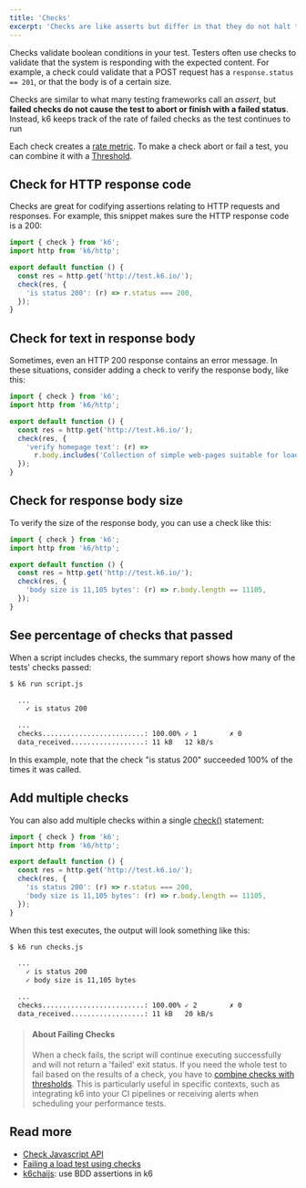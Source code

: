 ```yaml
---
title: 'Checks'
excerpt: 'Checks are like asserts but differ in that they do not halt the execution, instead, they just store the result of the check, pass or fail, and let the script execution continue.'
---
```


Checks validate boolean conditions in your test.
Testers often use checks to validate that the system is responding with the expected content.
For example, a check could validate that a POST request has a `response.status == 201`, or that the body is of a certain size.

Checks are similar to what many testing frameworks call an _assert_, but **failed checks do not cause the test to abort or finish with a failed status**.
Instead, k6 keeps track of the rate of failed checks as the test continues to run

Each check creates a [rate metric](/using-k6/metrics).
To make a check abort or fail a test, you can combine it with a [Threshold](/using-k6/thresholds).

## Check for HTTP response code

Checks are great for codifying assertions relating to HTTP requests and responses.
For example, this snippet makes sure the HTTP response code is a 200:

<CodeGroup lineNumbers={[true]}>

```javascript
import { check } from 'k6';
import http from 'k6/http';

export default function () {
  const res = http.get('http://test.k6.io/');
  check(res, {
    'is status 200': (r) => r.status === 200,
  });
}
```

</CodeGroup>

## Check for text in response body

Sometimes, even an HTTP 200 response contains an error message.
In these situations, consider adding a check to verify the response body, like this:

<CodeGroup lineNumbers={[true]}>

```javascript
import { check } from 'k6';
import http from 'k6/http';

export default function () {
  const res = http.get('http://test.k6.io/');
  check(res, {
    'verify homepage text': (r) =>
      r.body.includes('Collection of simple web-pages suitable for load testing'),
  });
}
```

</CodeGroup>

## Check for response body size

To verify the size of the response body, you can use a check like this:

<CodeGroup lineNumbers={[true]}>

```javascript
import { check } from 'k6';
import http from 'k6/http';

export default function () {
  const res = http.get('http://test.k6.io/');
  check(res, {
    'body size is 11,105 bytes': (r) => r.body.length == 11105,
  });
}
```

</CodeGroup>

## See percentage of checks that passed

When a script includes checks, the summary report shows how many of the tests' checks passed:

<CodeGroup lineNumbers={[false]}>

```bash
$ k6 run script.js

  ...
    ✓ is status 200

  ...
  checks.........................: 100.00% ✓ 1        ✗ 0
  data_received..................: 11 kB   12 kB/s
```

</CodeGroup>

In this example, note that the check "is status 200" succeeded 100% of the times it was called.

## Add multiple checks

You can also add multiple checks within a single [check()](/javascript-api/k6/check) statement:

<CodeGroup lineNumbers={[true]}>

```javascript
import { check } from 'k6';
import http from 'k6/http';

export default function () {
  const res = http.get('http://test.k6.io/');
  check(res, {
    'is status 200': (r) => r.status === 200,
    'body size is 11,105 bytes': (r) => r.body.length == 11105,
  });
}
```

</CodeGroup>

When this test executes, the output will look something like this:

<CodeGroup lineNumbers={[false]}>

```bash
$ k6 run checks.js

  ...
    ✓ is status 200
    ✓ body size is 11,105 bytes

  ...
  checks.........................: 100.00% ✓ 2        ✗ 0
  data_received..................: 11 kB   20 kB/s
```

</CodeGroup>

> #### About Failing Checks
>
> When a check fails, the script will continue executing successfully and will not return a 'failed' exit status.
> If you need the whole test to fail based on the results of a check, you have to [combine checks with thresholds](/using-k6/thresholds/#failing-a-load-test-using-checks).
> This is particularly useful in specific contexts, such as integrating k6 into your CI pipelines or receiving alerts when scheduling your performance tests.

## Read more

- [Check Javascript API](/javascript-api/k6/check/)
- [Failing a load test using checks](/using-k6/thresholds/#failing-a-load-test-using-checks)
- [k6chaijs](/javascript-api/jslib/k6chaijs): use BDD assertions in k6
